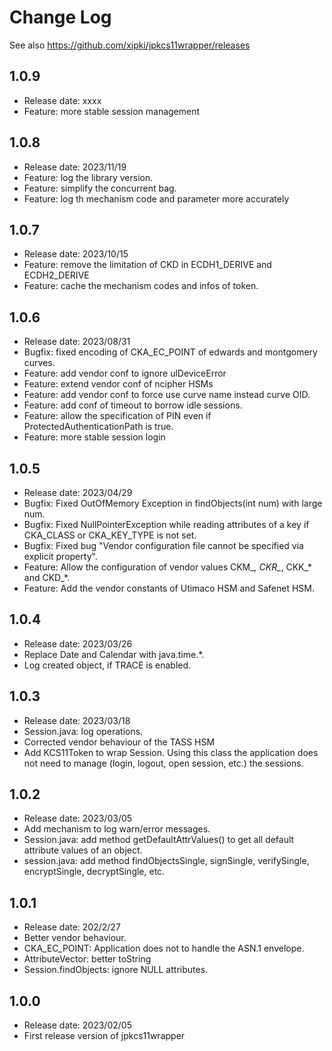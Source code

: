 # Change Log

See also <https://github.com/xipki/jpkcs11wrapper/releases>

## 1.0.9
- Release date: xxxx
- Feature: more stable session management

## 1.0.8
- Release date: 2023/11/19
- Feature: log the library version.
- Feature: simplify the concurrent bag.
- Feature: log th mechanism code and parameter more accurately

## 1.0.7
- Release date: 2023/10/15
- Feature: remove the limitation of CKD in ECDH1_DERIVE and ECDH2_DERIVE
- Feature: cache the mechanism codes and infos of token.

## 1.0.6
- Release date: 2023/08/31
- Bugfix: fixed encoding of CKA_EC_POINT of edwards and montgomery curves.
- Feature: add vendor conf to ignore ulDeviceError
- Feature: extend vendor conf of ncipher HSMs
- Feature: add vendor conf to force use curve name instead curve OID.
- Feature: add conf of timeout to borrow idle sessions.
- Feature: allow the specification of PIN even if ProtectedAuthenticationPath is true.
- Feature: more stable session login

## 1.0.5
- Release date: 2023/04/29
- Bugfix: Fixed OutOfMemory Exception in findObjects(int num) with large num.
- Bugfix: Fixed NullPointerException while reading attributes of a key if CKA_CLASS or CKA_KEY_TYPE is not set.
- Bugfix: Fixed bug "Vendor configuration file cannot be specified via explicit property".
- Feature: Allow the configuration of vendor values CKM_*, CKR_*, CKK_* and CKD_*.
- Feature: Add the vendor constants of Utimaco HSM and Safenet HSM.

## 1.0.4
- Release date: 2023/03/26
- Replace Date and Calendar with java.time.*.
- Log created object, if TRACE is enabled.

## 1.0.3
- Release date: 2023/03/18
- Session.java: log operations.
- Corrected vendor behaviour of the TASS HSM
- Add KCS11Token to wrap Session. Using this class the application does
  not need to manage (login, logout, open session, etc.) the sessions.

## 1.0.2
- Release date: 2023/03/05
- Add mechanism to log warn/error messages.
- Session.java: add method getDefaultAttrValues() to get all default attribute values of an object.
- session.java: add method findObjectsSingle, signSingle, verifySingle, encryptSingle, decryptSingle, etc.

## 1.0.1
- Release date: 202/2/27
- Better vendor behaviour.
- CKA_EC_POINT: Application does not to handle the ASN.1 envelope.
- AttributeVector: better toString
- Session.findObjects: ignore NULL attributes.

## 1.0.0
- Release date: 2023/02/05 
- First release version of jpkcs11wrapper
